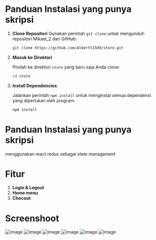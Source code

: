 # Panduan Instalasi yang punya skripsi

1. **Clone Repositori**
     Gunakan perintah `git clone` untuk mengunduh repositori Mikael_2 dari GitHub:

    ```bash
    git clone https://github.com/Albertt1509/store.git
    ```
2. **Masuk ke Direktori**

    Pindah ke direktori `store` yang baru saja Anda clone:

    ```bash
    cd store
    ```
3. **Install Dependencies**

    Jalankan perintah `npm install` untuk menginstal semua dependensi yang diperlukan oleh program:

    ```bash
    npm install
    ```
# Panduan Instalasi yang punya skripsi
menggunakan react redux sebagai state management

# Fitur
1. **Login & Logout**
2. **Home menu**
3. **Checout**

# Screenshoot
![image](https://github.com/Albertt1509/store/assets/94915933/eb925365-1c6b-47ba-b6c4-4aa91a72d227)
![image](https://github.com/Albertt1509/store/assets/94915933/fd3386b7-021b-433a-83a1-8e100b025016)
![image](https://github.com/Albertt1509/store/assets/94915933/3471c1ba-f3c7-41e0-a8e4-db5c2c3bcbad)
![image](https://github.com/Albertt1509/store/assets/94915933/e93369f6-27a3-4a8d-961b-204bcfa23d0b)
![image](https://github.com/Albertt1509/store/assets/94915933/be00f64f-a249-42be-a537-1e8b4db9f6bb)
![image](https://github.com/Albertt1509/store/assets/94915933/54374928-9af9-451a-a1f3-428f67bf29cb)





